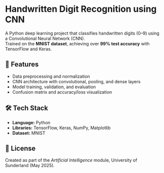 # Handwritten Digit Recognition using CNN

A Python deep learning project that classifies handwritten digits (0–9) using a Convolutional Neural Network (CNN).  
Trained on the **MNIST dataset**, achieving over **99% test accuracy** with TensorFlow and Keras.

## 🚀 Features
- Data preprocessing and normalization  
- CNN architecture with convolutional, pooling, and dense layers  
- Model training, validation, and evaluation  
- Confusion matrix and accuracy/loss visualization  

## 🛠️ Tech Stack
- **Language:** Python  
- **Libraries:** TensorFlow, Keras, NumPy, Matplotlib  
- **Dataset:** MNIST  

## 📄 License
Created as part of the *Artificial Intelligence* module, University of Sunderland (May 2025).
